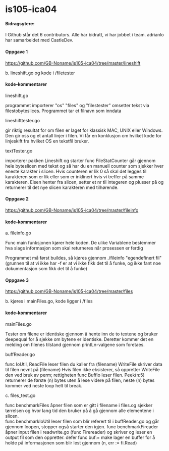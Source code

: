 ﻿# is105-ica04

#### Bidragsytere: 

I Github står det 6 contributors. Alle har bidratt, vi har jobbet i team. 
adrianlo har samarbeidet med CastleDev. 

#### Oppgave 1
https://github.com/GB-Noname/is105-ica04/tree/master/lineshift 

b. lineshift.go og kode i /filetester

#### kode-kommentarer

lineshift.go

programmet importerer "os" "files" og "filestester" omsetter tekst via filestobyteslices. Programmet tar et filnavn som inndata

lineshifttester.go

gir riktig resultat for om filen er laget for klassisk MAC, UNIX eller Windows. Den gir oss og et antall linjer i filen.
Vi får en konklusjon om hvilket kode for linjeskift fra hvilket OS en tekstfil bruker. 

textTester.go

importerer pakken Lineshift og starter func FileStatCounter går gjennom hele byteslicen med tekst og så har du en manuell counter som sjekker hver eneste karakter i slicen. 
Hvis counteren er lik 0 så skal det legges til karakteren som er lik eller som er inklinert hvis vi treffer på samme karakteren. 
Elsen henter fra slicen, setter et nr til integeren og plusser på og returnerer til det nye slicen karakteren med tilhørende.
 

#### Oppgave 2 

https://github.com/GB-Noname/is105-ica04/tree/master/fileinfo

#### kode-kommentarer

a. fileinfo.go

Func main funksjonen kjører hele koden. De ulike Variablene bestemmer hva slags informasjon som skal returneres når prosessen er ferdig   

Programmet må først buildes, så kjøres gjennom ./fileinfo "egendefinert fil" (grunnen til at vi ikke har -f er at vi ikke fikk det til å funke, og ikke fant noe dokumentasjon som fikk det til å funke)

#### Oppgave 3 

https://github.com/GB-Noname/is105-ica04/tree/master/files

b. kjøres i mainFiles.go, kode ligger i /files

#### kode-kommentarer

mainFiles.go

Tester om filene er identiske gjennom å hente inn de to textene og bruker deepequal for å sjekke om bytene er identiske. 
Deretter kommer det en melding om filenes tilstand gjennom printLn-valgene som foretaes.

buffReader.go

func IoUtil, ReadFile leser filen du kaller fra (filename) 
WriteFile skriver data til filen nevnt på (filename) Hvis filen ikke eksisterer, så oppretter WriteFile den ved bruk av perm; rettigheten
func Buffio leser filen. Peek(n:5) returnerer de første (n) bytes uten å lese videre på filen, neste (n) bytes kommer ved neste loop helt til break.

c. files_test.go

func benchmarkFiles åpner filen som er gitt i filename i files.og sjekker tørrelsen og hvor lang tid den bruker på å gå gjennom alle elementene i slicen.	
func benchmarkIoUtil leser filen som blir referert til i buffReader.go og går gjennom loopen, stopper også starter den igjen.
func benchmarkFireader åpner input filen i readwrite.go (func Firereader) og skriver og leser en output fil som den oppretter.
defer func buf:= make lager en buffer for å holde på informasjonen som blir lest gjennom (n, err := fi.Read)
